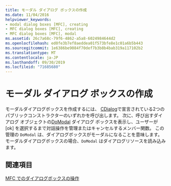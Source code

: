```yaml
---
title: モーダル ダイアログ ボックスの作成
ms.date: 11/04/2016
helpviewer_keywords:
- modal dialog boxes [MFC], creating
- MFC dialog boxes [MFC], creating
- MFC dialog boxes [MFC], modal
ms.assetid: 26c7a68c-79f6-4862-a5a8-6024984644d2
ms.openlocfilehash: ed0fe3b7ef8aeddea01f573bfe8e1c01a6b5b443
ms.sourcegitcommit: 1e6386be9084f70def7b3b8b4bab319a117102b2
ms.translationtype: MT
ms.contentlocale: ja-JP
ms.lasthandoff: 09/30/2019
ms.locfileid: "71685680"
---
```

# <a name="creating-modal-dialog-boxes"></a>モーダル ダイアログ ボックスの作成

モーダルダイアログボックスを作成するには、 [CDialog](../mfc/reference/cdialog-class.md)で宣言されている2つのパブリックコンストラクターのいずれかを呼び出します。 次に、呼び出すダイアログ オブジェクトの[DoModal](../mfc/reference/cdialog-class.md#domodal) ダイアログ ボックスを表示し、ユーザーが [ok] を選択するまで対話操作を管理またはキャンセルするメンバー関数。 この管理の `DoModal` は、ダイアログボックスがモーダルになることを意味します。 モーダルダイアログボックスの場合、`DoModal` はダイアログリソースを読み込みます。

## <a name="see-also"></a>関連項目

[MFC でのダイアログボックスの操作](../mfc/life-cycle-of-a-dialog-box.md)
